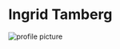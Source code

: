 # Ingrid Tamberg

![profile picture](https://drive.google.com/file/d/1-l6KOW-RaA-bh9vhuR4JEnIkJbQopvw4/view?usp=drive_link)

